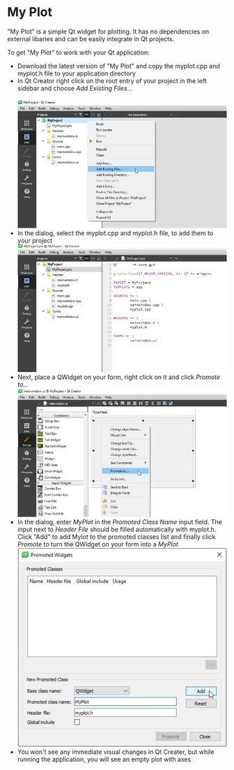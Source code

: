 # My Plot

"My Plot" is a simple Qt widget for plotting. It has no dependencies  on external libaries and can be easily integrate in Qt projects. 

To get "My Plot" to work with your Qt application:

- Download the latest version of "My Plot" and copy the myplot.cpp and myplot.h file to your application directory
- In Qt Creator right click on the root entry of your project in the left sidebar and choose *Add Existing Files...* <br><br>
![Screenshoot-01](Screenshots/My-Plot-01.jpg)
- In the dialog, select the myplot.cpp and myplot.h file, to add them to your project <br>
![Screenshoot-02](Screenshots/My-Plot-02.jpg)
- Next, place a QWidget on your form, right click on it and click *Promote to...* <br>
![Screenshoot-03](Screenshots/My-Plot-03.jpg)
- In the dialog, enter *MyPlot* in the *Promoted Class Name* input field. The input next to *Header File* should be filled automatically with myplot.h. Click "Add" to add Mylot to the promoted classes list and finally click *Promote* to turn the QWidget on your form into a *MyPlot*
![Screenshoot-04](Screenshots/My-Plot-04.jpg)
- You won't see any immediate visual changes in Qt Creater, but while running the application, you will see an empty plot with axes
